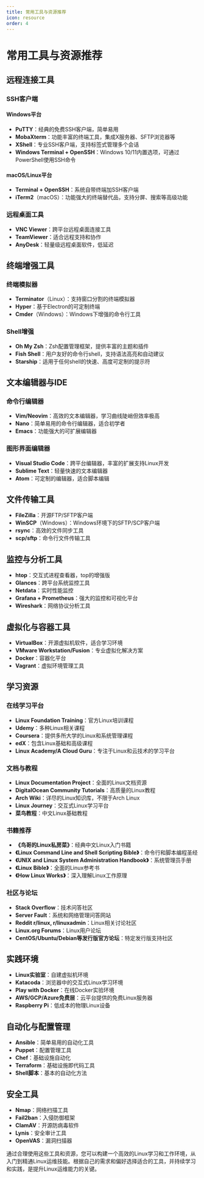 ```yaml
---
title: 常用工具与资源推荐
icon: resource
order: 4
---
```


# 常用工具与资源推荐

## 远程连接工具

### SSH客户端

#### Windows平台
- **PuTTY**：经典的免费SSH客户端，简单易用
- **MobaXterm**：功能丰富的终端工具，集成X服务器、SFTP浏览器等
- **XShell**：专业SSH客户端，支持标签式管理多个会话
- **Windows Terminal + OpenSSH**：Windows 10/11内置选项，可通过PowerShell使用SSH命令

#### macOS/Linux平台
- **Terminal + OpenSSH**：系统自带终端加SSH客户端
- **iTerm2**（macOS）：功能强大的终端替代品，支持分屏、搜索等高级功能

### 远程桌面工具
- **VNC Viewer**：跨平台远程桌面连接工具
- **TeamViewer**：适合远程支持和协作
- **AnyDesk**：轻量级远程桌面软件，低延迟

## 终端增强工具

### 终端模拟器
- **Terminator**（Linux）：支持窗口分割的终端模拟器
- **Hyper**：基于Electron的可定制终端
- **Cmder**（Windows）：Windows下增强的命令行工具

### Shell增强
- **Oh My Zsh**：Zsh配置管理框架，提供丰富的主题和插件
- **Fish Shell**：用户友好的命令行shell，支持语法高亮和自动建议
- **Starship**：适用于任何shell的快速、高度可定制的提示符

## 文本编辑器与IDE

### 命令行编辑器
- **Vim/Neovim**：高效的文本编辑器，学习曲线陡峭但效率极高
- **Nano**：简单易用的命令行编辑器，适合初学者
- **Emacs**：功能强大的可扩展编辑器

### 图形界面编辑器
- **Visual Studio Code**：跨平台编辑器，丰富的扩展支持Linux开发
- **Sublime Text**：轻量快速的文本编辑器
- **Atom**：可定制的编辑器，适合脚本编辑

## 文件传输工具
- **FileZilla**：开源FTP/SFTP客户端
- **WinSCP**（Windows）：Windows环境下的SFTP/SCP客户端
- **rsync**：高效的文件同步工具
- **scp/sftp**：命令行文件传输工具

## 监控与分析工具
- **htop**：交互式进程查看器，top的增强版
- **Glances**：跨平台系统监控工具
- **Netdata**：实时性能监控
- **Grafana + Prometheus**：强大的监控和可视化平台
- **Wireshark**：网络协议分析工具

## 虚拟化与容器工具
- **VirtualBox**：开源虚拟机软件，适合学习环境
- **VMware Workstation/Fusion**：专业虚拟化解决方案
- **Docker**：容器化平台
- **Vagrant**：虚拟环境管理工具

## 学习资源

### 在线学习平台
- **Linux Foundation Training**：官方Linux培训课程
- **Udemy**：多种Linux相关课程
- **Coursera**：提供多所大学的Linux和系统管理课程
- **edX**：包含Linux基础和高级课程
- **Linux Academy/A Cloud Guru**：专注于Linux和云技术的学习平台

### 文档与教程
- **Linux Documentation Project**：全面的Linux文档资源
- **DigitalOcean Community Tutorials**：高质量的Linux教程
- **Arch Wiki**：详尽的Linux知识库，不限于Arch Linux
- **Linux Journey**：交互式Linux学习平台
- **菜鸟教程**：中文Linux基础教程

### 书籍推荐
- **《鸟哥的Linux私房菜》**：经典中文Linux入门书籍
- **《Linux Command Line and Shell Scripting Bible》**：命令行和脚本编程圣经
- **《UNIX and Linux System Administration Handbook》**：系统管理员手册
- **《Linux Bible》**：全面的Linux参考书
- **《How Linux Works》**：深入理解Linux工作原理

### 社区与论坛
- **Stack Overflow**：技术问答社区
- **Server Fault**：系统和网络管理问答网站
- **Reddit r/linux, r/linuxadmin**：Linux相关讨论社区
- **Linux.org Forums**：Linux用户论坛
- **CentOS/Ubuntu/Debian等发行版官方论坛**：特定发行版支持社区

## 实践环境
- **Linux实验室**：自建虚拟机环境
- **Katacoda**：浏览器中的交互式Linux学习环境
- **Play with Docker**：在线Docker实验环境
- **AWS/GCP/Azure免费层**：云平台提供的免费Linux服务器
- **Raspberry Pi**：低成本的物理Linux设备

## 自动化与配置管理
- **Ansible**：简单易用的自动化工具
- **Puppet**：配置管理工具
- **Chef**：基础设施自动化
- **Terraform**：基础设施即代码工具
- **Shell脚本**：基本的自动化方法

## 安全工具
- **Nmap**：网络扫描工具
- **Fail2ban**：入侵防御框架
- **ClamAV**：开源防病毒软件
- **Lynis**：安全审计工具
- **OpenVAS**：漏洞扫描器

通过合理使用这些工具和资源，您可以构建一个高效的Linux学习和工作环境，从入门到精通Linux运维技能。根据自己的需求和偏好选择适合的工具，并持续学习和实践，是提升Linux运维能力的关键。